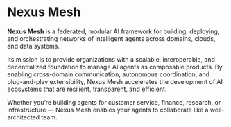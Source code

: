 # Nexus Mesh

**Nexus Mesh** is a federated, modular AI framework for building, deploying, and orchestrating networks of intelligent agents across domains, clouds, and data systems.

Its mission is to provide organizations with a scalable, interoperable, and decentralized foundation to manage AI agents as composable products. By enabling cross-domain communication, autonomous coordination, and plug-and-play extensibility, Nexus Mesh accelerates the development of AI ecosystems that are resilient, transparent, and efficient.

Whether you’re building agents for customer service, finance, research, or infrastructure — Nexus Mesh enables your agents to collaborate like a well-architected team.
